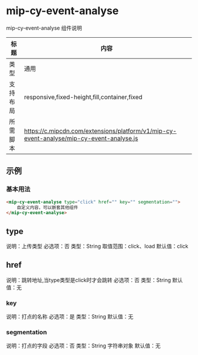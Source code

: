# mip-cy-event-analyse

mip-cy-event-analyse 组件说明

标题|内容
----|----
类型|通用
支持布局|responsive,fixed-height,fill,container,fixed
所需脚本|https://c.mipcdn.com/extensions/platform/v1/mip-cy-event-analyse/mip-cy-event-analyse.js

## 示例

### 基本用法
```html
<mip-cy-event-analyse type="click" href="" key="" segmentation="">
    自定义内容，可以嵌套其他组件
</mip-cy-event-analyse>
```


## type

说明：上传类型
必选项：否
类型：String
取值范围：click、load
默认值：click

## href

说明：跳转地址,当type类型是click时才会跳转
必选项：否
类型：String
默认值：无

### key

说明：打点的名称
必选项：是
类型：String
默认值：无

### segmentation

说明：打点的字段
必选项：否
类型：String 字符串对象
默认值：无

